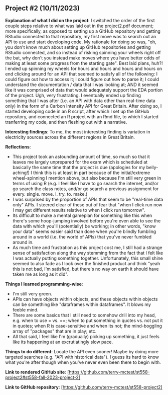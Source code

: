 ## Project #2 (10/11/2023)

**Explanation of what I did on the project**:  I switched the order of the first couple steps relative to what was laid out in the project2.pdf document; more specifically, as opposed to setting up a GitHub repository and getting RStudio connected to that repository, my first move was to search out an API to use and start developing code.  My rationale for doing so was, "oh, you don't know much about setting up GitHub repositories and getting RStudio connected, and so instead of risking spinning your wheels right off the bat, why don't you instead make moves where you have better odds of making at least some progress from the starting gate".  Best laid plans, huh?!  I ended up spinning my wheels for hours and hours and hours and hours on end clicking around for an API that seemed to satisfy all of the following: I could figure out how to access it; I could figure out how to parse it; I could understand the documentation / data that I was looking at; AND it seemed like it was comprised of data that would adequately support the EDA portion of the project.  Ugh, very frustrating.  I eventually ended up finding something that I was after (i.e. an API with data other than real-time data only) in the form of a Carbon Intensity API for Great Britain.  After doing so, I started developing code in an R script, after which I set up the GitHub repository, and connected an R project with an Rmd file, to which I started tranferring my code, and then fleshing out with a narrative.

**Interesting findings**:  To me, the most interesting finding is variation in electricity sources across the different regions in Great Britain.

**Reflections**:
* This project took an astounding amount of time, so much so that it leaves me largely unprepared for the exam which is scheduled at basically the same time that the project is due (apologies for my belly-aching!)  I think this is at least in part because of the initial/extreme wheel-spinning I mention above, but also because I'm still very green in terms of using R (e.g. I feel like I have to go search the internet, and/or go search the class notes, and/or go search a previous assignment for every. single. move. I. try. to. make.)
* I was surprised by the proportion of APIs that seem to be "real-time data only" APIs.  I steered clear of these out of fear that "when I click run now I may get different results relative to when I click run tomorrow".
* Its difficult to make a mental gameplan for something like this when there's some hoop-jumping involved before you're even able to see the data with which you'll (potentially) be working; in other words, "know your data" seems easier said than done when you're blindly fumbling around in a world (i.e. the world of APIs) that you've never fumbled around in.
* As much time and frustration as this project cost me, I still had a strange sense of satisfaction along the way stemming from the fact that I felt like I was actually putting something together.  Unfortunately, this small shine seemed to also fade as I look over the finished product and think "yeah this is not bad, I'm satisfied, but there's no way on earth it should have taken me as long as it did".

**Things I learned programming-wise**:
* I'm still very green.
* APIs can have objects within objects, and these objects within objects can be something like "dataframes within dataframes".  It blows my feeble mind.
* There are some basics that I still need to somehow drill into my head, e.g. when to use = vs. ==; when to put something in quotes vs. not put it in quotes; when R is case-sensitive and when its not; the mind-boggling array of "packages" that are in play; etc.
* All that said, I feel like I'm (gradually) picking up something, it just feels like its happening at an excrutiatingly slow pace.

**Things to do different**:  Locate the API even sooner!  Maybe by doing more targeted searches (e.g. "API with historical data").  I guess its hard to know what you're after though when you've never even been there to begin with.

**Link to rendered GitHub site**: [https://github.com/terry-mctest/st558-project2#st558-fall-2023-project-2]

**Link to GitHub repository**: [https://github.com/terry-mctest/st558-project2]
